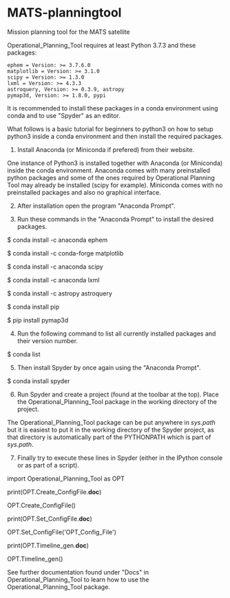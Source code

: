 # MATS-planningtool
Mission planning tool for the MATS satellite

Operational_Planning_Tool requires at least Python 3.7.3 and these packages:
    
    ephem = Version: >= 3.7.6.0
    matplotlib = Version: >= 3.1.0
    scipy = Version: >= 1.3.0
    lxml = Version: >= 4.3.3
    astroquery, Version: >= 0.3.9, astropy
    pymap3d, Version: >= 1.8.0, pypi
    
It is recommended to install these packages in a conda environment using conda and to use "Spyder" as an editor.

What follows is a basic tutorial for beginners to python3 on how to setup python3 inside a conda environment 
and then install the required packages.

1. Install Anaconda (or Miniconda if prefered) from their website. 

One instance of Python3 is installed together with Anaconda (or Miniconda) inside the conda environment.
Anaconda comes with many preinstalled python packages and some of the ones required by Operational Planning
Tool may already be installed (scipy for example). Miniconda comes with no preinstalled packages and also no graphical interface.

2. After installation open the program "Anaconda Prompt".

3. Run these commands in the "Anaconda Prompt" to install the desired packages.

$ conda install -c anaconda ephem

$ conda install -c conda-forge matplotlib 

$ conda install -c anaconda scipy 

$ conda install -c anaconda lxml

$ conda install -c astropy astroquery

$ conda install pip

$ pip install pymap3d


4. Run the following command to list all currently installed packages and their version number.

$ conda list

5. Then install Spyder by once again using the "Anaconda Prompt".

$ conda install spyder

6. Run Spyder and create a project (found at the toolbar at the top). Place the Operational_Planning_Tool package in the working directory of the project.

The Operational_Planning_Tool package can be put anywhere in *sys.path* but it is easiest to put it in the working directory
of the Spyder project, as that directory is automatically part of the PYTHONPATH which is part of *sys.path*.

7. Finally try to execute these lines in Spyder (either in the IPython console or as part of a script).

import Operational_Planning_Tool as OPT

print(OPT.Create_ConfigFile.__doc__)

OPT.Create_ConfigFile()

print(OPT.Set_ConfigFile.__doc__)

OPT.Set_ConfigFile('OPT_Config_File')

print(OPT.Timeline_gen.__doc__)

OPT.Timeline_gen()

See further documentation found under "Docs" in Operational_Planning_Tool to learn how to use the Operational_Planning_Tool package.
